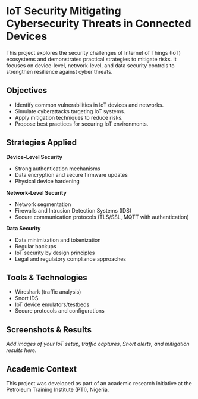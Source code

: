 # IoT Security Mitigating Cybersecurity Threats in Connected Devices

This project explores the security challenges of Internet of Things (IoT) ecosystems and demonstrates practical strategies to mitigate risks. It focuses on device-level, network-level, and data security controls to strengthen resilience against cyber threats.

## Objectives
- Identify common vulnerabilities in IoT devices and networks.  
- Simulate cyberattacks targeting IoT systems.  
- Apply mitigation techniques to reduce risks.  
- Propose best practices for securing IoT environments.  

## Strategies Applied
**Device-Level Security**  
- Strong authentication mechanisms  
- Data encryption and secure firmware updates  
- Physical device hardening  

**Network-Level Security**  
- Network segmentation  
- Firewalls and Intrusion Detection Systems (IDS)  
- Secure communication protocols (TLS/SSL, MQTT with authentication)  

**Data Security**  
- Data minimization and tokenization  
- Regular backups  
- IoT security by design principles  
- Legal and regulatory compliance approaches  

## Tools & Technologies
- Wireshark (traffic analysis)  
- Snort IDS  
- IoT device emulators/testbeds  
- Secure protocols and configurations  

## Screenshots & Results
_Add images of your IoT setup, traffic captures, Snort alerts, and mitigation results here._  

## Academic Context
This project was developed as part of an academic research initiative at the Petroleum Training Institute (PTI), Nigeria.
